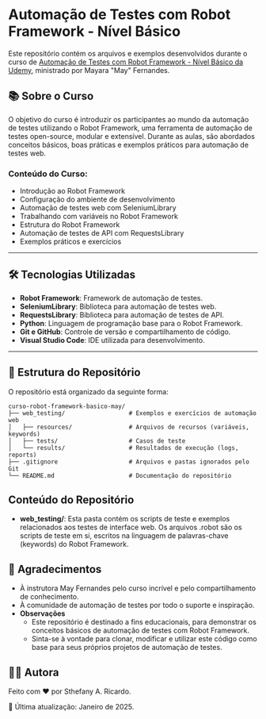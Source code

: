 # Automação de Testes com Robot Framework - Nível Básico

Este repositório contém os arquivos e exemplos desenvolvidos durante o curso de [Automação de Testes com Robot Framework - Nível Básico da Udemy](https://www.udemy.com/course/automacao-de-testes-com-robot-framework-basico/), ministrado por Mayara "May" Fernandes. 

## 📚 Sobre o Curso

O objetivo do curso é introduzir os participantes ao mundo da automação de testes utilizando o Robot Framework, uma ferramenta de automação de testes open-source, modular e extensível. Durante as aulas, são abordados conceitos básicos, boas práticas e exemplos práticos para automação de testes web.

### Conteúdo do Curso:
- Introdução ao Robot Framework
- Configuração do ambiente de desenvolvimento
- Automação de testes web com SeleniumLibrary
- Trabalhando com variáveis no Robot Framework
- Estrutura do Robot Framework
- Automação de testes de API com RequestsLibrary
- Exemplos práticos e exercícios

---

## 🛠️ Tecnologias Utilizadas

- **Robot Framework**: Framework de automação de testes.
- **SeleniumLibrary**: Biblioteca para automação de testes web.
- **RequestsLibrary**: Biblioteca para automação de testes de API.
- **Python**: Linguagem de programação base para o Robot Framework.
- **Git e GitHub**: Controle de versão e compartilhamento de código.
- **Visual Studio Code**: IDE utilizada para desenvolvimento.

---

## 📂 Estrutura do Repositório

O repositório está organizado da seguinte forma:

```
curso-robot-framework-basico-may/
├── web_testing/                  # Exemplos e exercícios de automação web
│   ├── resources/                # Arquivos de recursos (variáveis, keywords)
│   ├── tests/                    # Casos de teste
│   └── results/                  # Resultados de execução (logs, reports)
├── .gitignore                    # Arquivos e pastas ignorados pelo Git
└── README.md                     # Documentação do repositório
```

## Conteúdo do Repositório
- **web_testing/**: Esta pasta contém os scripts de teste e exemplos relacionados aos testes de interface web. Os arquivos .robot são os scripts de teste em si, escritos na linguagem de palavras-chave (keywords) do Robot Framework.

## 📌 Agradecimentos
- À instrutora May Fernandes pelo curso incrível e pelo compartilhamento de conhecimento.
- À comunidade de automação de testes por todo o suporte e inspiração.
- **Observações**
  - Este repositório é destinado a fins educacionais, para demonstrar os conceitos básicos de automação de testes com Robot Framework.
  - Sinta-se à vontade para clonar, modificar e utilizar este código como base para seus próprios projetos de automação de testes.

## 🙋‍♀️ Autora
Feito com ❤️ por Sthefany A. Ricardo.

📅 Última atualização: Janeiro de 2025.
